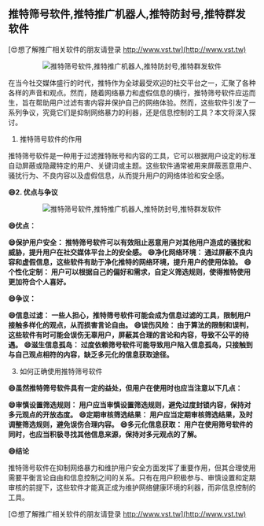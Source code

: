 ## **推特筛号软件,推特推广机器人,推特防封号,推特群发软件**

[😍想了解推广相关软件的朋友请登录 http://www.vst.tw](http://www.vst.tw)

 <center><img src="https://vst.tw/MP4/tuiguang/png/6.png" alt="推特筛号软件,推特推广机器人,推特防封号,推特群发软件"></center>

在当今社交媒体盛行的时代，推特作为全球最受欢迎的社交平台之一，汇聚了各种各样的声音和观点。然而，随着网络暴力和虚假信息的横行，推特筛号软件应运而生，旨在帮助用户过滤有害内容并保护自己的网络体验。然而，这些软件引发了一系列争议，究竟它们是抑制网络暴力的利器，还是信息控制的工具？本文将深入探讨。

1. 推特筛号软件的作用

推特筛号软件是一种用于过滤推特账号和内容的工具，它可以根据用户设定的标准自动屏蔽或隐藏特定的用户、关键词或主题。这些软件通常被用来屏蔽恶意用户、骚扰行为、不良内容以及虚假信息，从而提升用户的网络体验和安全感。

**😄2. 优点与争议**

 <center><img src="https://vst.tw/MP4/tuiguang/png/4.png" alt="推特筛号软件,推特推广机器人,推特防封号,推特群发软件"></center>

**😄优点：**

**😄保护用户安全： 推特筛号软件可以有效阻止恶意用户对其他用户造成的骚扰和威胁，提升用户在社交媒体平台上的安全感。**
**😄净化网络环境： 通过屏蔽不良内容和虚假信息，这些软件有助于净化推特的网络环境，提升用户的使用体验。**
**😄个性化定制： 用户可以根据自己的偏好和需求，自定义筛选规则，使得推特使用更加符合个人喜好。**

**😄争议：**

**😄信息过滤： 一些人担心，推特筛号软件可能会成为信息过滤的工具，限制用户接触多样化的观点，从而损害言论自由。**
**😄误伤风险： 由于算法的限制和误判，这些软件有时可能会误伤无辜用户，屏蔽其合理的言论和内容，导致不公平的待遇。**
**😄滋生信息孤岛： 过度依赖筛号软件可能导致用户陷入信息孤岛，只接触到与自己观点相符的内容，缺乏多元化的信息获取途径。**

3. 如何正确使用推特筛号软件

**😄虽然推特筛号软件具有一定的益处，但用户在使用时也应当注意以下几点：**

**😄审慎设置筛选规则： 用户应当审慎设置筛选规则，避免过度封锁内容，保持对多元观点的开放态度。**
**😄定期审核筛选结果： 用户应当定期审核筛选结果，及时调整筛选规则，避免误伤合理内容。**
**😄多元化信息获取： 用户在使用筛号软件的同时，也应当积极寻找其他信息来源，保持对多元观点的了解。**

**😄结论**

推特筛号软件在抑制网络暴力和维护用户安全方面发挥了重要作用，但其合理使用需要平衡言论自由和信息控制之间的关系。只有在用户积极参与、审慎设置和定期审核的前提下，这些软件才能真正成为维护网络健康环境的利器，而非信息控制的工具。

[😍想了解推广相关软件的朋友请登录 http://www.vst.tw](http://www.vst.tw)



